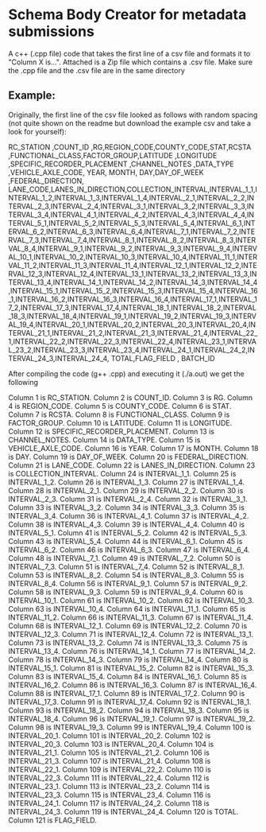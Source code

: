 # Schema Body Creator for metadata submissions

A c++ (.cpp file) code that takes the first line of a csv file and formats it to "Column X is...". Attached is a Zip file which contains a .csv file. Make sure the .cpp file and the .csv file are in the same directory

## Example: 
Originally, the first line of the csv file looked as follows with random spacing (not quite shown on the readme but download the example csv and take a look for yourself):

RC_STATION                                                                           ,COUNT_ID                                          ,RG,REGION_CODE,COUNTY_CODE,STAT,RCSTA ,FUNCTIONAL_CLASS,FACTOR_GROUP,LATITUDE                                          ,LONGITUDE                                         ,SPECIFIC_RECORDER_PLACEMENT                                                                                                                                                                                                                                    ,CHANNEL_NOTES                                                                                                                                                                                                                                                  ,DATA_TYPE                                         ,VEHICLE_AXLE_CODE,      YEAR,     MONTH,       DAY,DAY_OF_WEEK                                       ,FEDERAL_DIRECTION, LANE_CODE,LANES_IN_DIRECTION,COLLECTION_INTERVAL,INTERVAL_1_1,INTERVAL_1_2,INTERVAL_1_3,INTERVAL_1_4,INTERVAL_2_1,INTERVAL_2_2,INTERVAL_2_3,INTERVAL_2_4,INTERVAL_3_1,INTERVAL_3_2,INTERVAL_3_3,INTERVAL_3_4,INTERVAL_4_1,INTERVAL_4_2,INTERVAL_4_3,INTERVAL_4_4,INTERVAL_5_1,INTERVAL_5_2,INTERVAL_5_3,INTERVAL_5_4,INTERVAL_6_1,INTERVAL_6_2,INTERVAL_6_3,INTERVAL_6_4,INTERVAL_7_1,INTERVAL_7_2,INTERVAL_7_3,INTERVAL_7_4,INTERVAL_8_1,INTERVAL_8_2,INTERVAL_8_3,INTERVAL_8_4,INTERVAL_9_1,INTERVAL_9_2,INTERVAL_9_3,INTERVAL_9_4,INTERVAL_10_1,INTERVAL_10_2,INTERVAL_10_3,INTERVAL_10_4,INTERVAL_11_1,INTERVAL_11_2,INTERVAL_11_3,INTERVAL_11_4,INTERVAL_12_1,INTERVAL_12_2,INTERVAL_12_3,INTERVAL_12_4,INTERVAL_13_1,INTERVAL_13_2,INTERVAL_13_3,INTERVAL_13_4,INTERVAL_14_1,INTERVAL_14_2,INTERVAL_14_3,INTERVAL_14_4,INTERVAL_15_1,INTERVAL_15_2,INTERVAL_15_3,INTERVAL_15_4,INTERVAL_16_1,INTERVAL_16_2,INTERVAL_16_3,INTERVAL_16_4,INTERVAL_17_1,INTERVAL_17_2,INTERVAL_17_3,INTERVAL_17_4,INTERVAL_18_1,INTERVAL_18_2,INTERVAL_18_3,INTERVAL_18_4,INTERVAL_19_1,INTERVAL_19_2,INTERVAL_19_3,INTERVAL_19_4,INTERVAL_20_1,INTERVAL_20_2,INTERVAL_20_3,INTERVAL_20_4,INTERVAL_21_1,INTERVAL_21_2,INTERVAL_21_3,INTERVAL_21_4,INTERVAL_22_1,INTERVAL_22_2,INTERVAL_22_3,INTERVAL_22_4,INTERVAL_23_1,INTERVAL_23_2,INTERVAL_23_3,INTERVAL_23_4,INTERVAL_24_1,INTERVAL_24_2,INTERVAL_24_3,INTERVAL_24_4,     TOTAL,FLAG_FIELD                                        ,  BATCH_ID


After compiling the code (g++ <filename>.cpp) and executing it (./a.out) we get the following

Column 1 is RC_STATION. Column 2 is COUNT_ID. Column 3 is RG. Column 4 is REGION_CODE. Column 5 is COUNTY_CODE. Column 6 is STAT. Column 7 is RCSTA. Column 8 is FUNCTIONAL_CLASS. Column 9 is FACTOR_GROUP. Column 10 is LATITUDE. Column 11 is LONGITUDE. Column 12 is SPECIFIC_RECORDER_PLACEMENT. Column 13 is CHANNEL_NOTES. Column 14 is DATA_TYPE. Column 15 is VEHICLE_AXLE_CODE. Column 16 is YEAR. Column 17 is MONTH. Column 18 is DAY. Column 19 is DAY_OF_WEEK. Column 20 is FEDERAL_DIRECTION. Column 21 is LANE_CODE. Column 22 is LANES_IN_DIRECTION. Column 23 is COLLECTION_INTERVAL. Column 24 is INTERVAL_1_1. Column 25 is INTERVAL_1_2. Column 26 is INTERVAL_1_3. Column 27 is INTERVAL_1_4. Column 28 is INTERVAL_2_1. Column 29 is INTERVAL_2_2. Column 30 is INTERVAL_2_3. Column 31 is INTERVAL_2_4. Column 32 is INTERVAL_3_1. Column 33 is INTERVAL_3_2. Column 34 is INTERVAL_3_3. Column 35 is INTERVAL_3_4. Column 36 is INTERVAL_4_1. Column 37 is INTERVAL_4_2. Column 38 is INTERVAL_4_3. Column 39 is INTERVAL_4_4. Column 40 is INTERVAL_5_1. Column 41 is INTERVAL_5_2. Column 42 is INTERVAL_5_3. Column 43 is INTERVAL_5_4. Column 44 is INTERVAL_6_1. Column 45 is INTERVAL_6_2. Column 46 is INTERVAL_6_3. Column 47 is INTERVAL_6_4. Column 48 is INTERVAL_7_1. Column 49 is INTERVAL_7_2. Column 50 is INTERVAL_7_3. Column 51 is INTERVAL_7_4. Column 52 is INTERVAL_8_1. Column 53 is INTERVAL_8_2. Column 54 is INTERVAL_8_3. Column 55 is INTERVAL_8_4. Column 56 is INTERVAL_9_1. Column 57 is INTERVAL_9_2. Column 58 is INTERVAL_9_3. Column 59 is INTERVAL_9_4. Column 60 is INTERVAL_10_1. Column 61 is INTERVAL_10_2. Column 62 is INTERVAL_10_3. Column 63 is INTERVAL_10_4. Column 64 is INTERVAL_11_1. Column 65 is INTERVAL_11_2. Column 66 is INTERVAL_11_3. Column 67 is INTERVAL_11_4. Column 68 is INTERVAL_12_1. Column 69 is INTERVAL_12_2. Column 70 is INTERVAL_12_3. Column 71 is INTERVAL_12_4. Column 72 is INTERVAL_13_1. Column 73 is INTERVAL_13_2. Column 74 is INTERVAL_13_3. Column 75 is INTERVAL_13_4. Column 76 is INTERVAL_14_1. Column 77 is INTERVAL_14_2. Column 78 is INTERVAL_14_3. Column 79 is INTERVAL_14_4. Column 80 is INTERVAL_15_1. Column 81 is INTERVAL_15_2. Column 82 is INTERVAL_15_3. Column 83 is INTERVAL_15_4. Column 84 is INTERVAL_16_1. Column 85 is INTERVAL_16_2. Column 86 is INTERVAL_16_3. Column 87 is INTERVAL_16_4. Column 88 is INTERVAL_17_1. Column 89 is INTERVAL_17_2. Column 90 is INTERVAL_17_3. Column 91 is INTERVAL_17_4. Column 92 is INTERVAL_18_1. Column 93 is INTERVAL_18_2. Column 94 is INTERVAL_18_3. Column 95 is INTERVAL_18_4. Column 96 is INTERVAL_19_1. Column 97 is INTERVAL_19_2. Column 98 is INTERVAL_19_3. Column 99 is INTERVAL_19_4. Column 100 is INTERVAL_20_1. Column 101 is INTERVAL_20_2. Column 102 is INTERVAL_20_3. Column 103 is INTERVAL_20_4. Column 104 is INTERVAL_21_1. Column 105 is INTERVAL_21_2. Column 106 is INTERVAL_21_3. Column 107 is INTERVAL_21_4. Column 108 is INTERVAL_22_1. Column 109 is INTERVAL_22_2. Column 110 is INTERVAL_22_3. Column 111 is INTERVAL_22_4. Column 112 is INTERVAL_23_1. Column 113 is INTERVAL_23_2. Column 114 is INTERVAL_23_3. Column 115 is INTERVAL_23_4. Column 116 is INTERVAL_24_1. Column 117 is INTERVAL_24_2. Column 118 is INTERVAL_24_3. Column 119 is INTERVAL_24_4. Column 120 is TOTAL. Column 121 is FLAG_FIELD.
